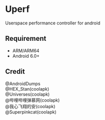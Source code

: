 # Uperf

Userspace performance controller for android

## Requirement

- ARM/ARM64
- Android 6.0+

## Credit

@AndroidDumps   
@HEX_Stan(coolapk)  
@Universes(coolapk)  
@哔哩哔哩弹慕网(coolapk)  
@我心飞翔的安(coolapk)  
@Superpinkcat(coolapk)  
